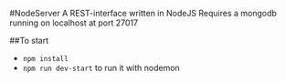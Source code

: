 #NodeServer
A REST-interface written in NodeJS
Requires a mongodb running on localhost at port 27017

##To start
* `npm install`<br/>
* `npm run dev-start` to run it with nodemon
